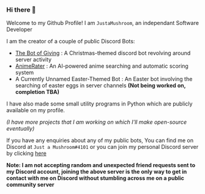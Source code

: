 ### Hi there 👋

Welcome to my Github Profile! I am `JustaMushroom`, an independant Software Developer

I am the creator of a couple of public Discord Bots:
- [The Bot of Giving](https://top.gg/bot/775789054448500806) : A Christmas-themed discord bot revolving around server activity
- [AnimeRater](https://top.gg/bot/923758734218494007) : An AI-powered anime searching and automatic scoring system
- A Currently Unnamed Easter-Themed Bot : An Easter bot involving the searching of easter eggs in server channels **(Not being worked on, completion TBA)**


I have also made some small utility programs in Python which are publicly available on my profile.

*(I have more projects that I am working on which I'll make open-source eventually)*

If you have any enquiries about any of my public bots, You can find me on Discord at `Just a Mushroom#4101` or you can join my personal Discord server by clicking [here](https://discord.gg/4tPNcsTV5A)

**Note: I am not accepting random and unexpected friend requests sent to my Discord account, joining the above server is the only way to get in contact with me on Discord without stumbling across me on a public community server**

<!--*I'll make more of my projects open-source eventually*-->


<!--
**JustaMushroom/JustaMushroom** is a ✨ _special_ ✨ repository because its `README.md` (this file) appears on your GitHub profile.

Here are some ideas to get you started:

- 🔭 I’m currently working on ...
- 🌱 I’m currently learning ...
- 👯 I’m looking to collaborate on ...
- 🤔 I’m looking for help with ...
- 💬 Ask me about ...
- 📫 How to reach me: ...
- 😄 Pronouns: ...
- ⚡ Fun fact: ...
-->
